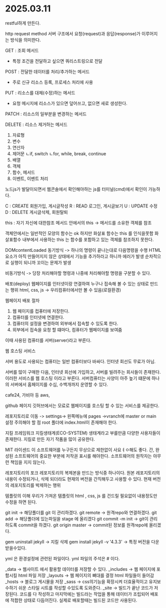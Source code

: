 # 2025.03.11

restful하게 만든다.

http request method
서버 구조에서 요청(request)과 응답(response)가 이루어지는 방식을 의미한다.

GET : 조회 메서드
- 특정 조건을 전달하고 싶으면 쿼리스트링으로 전달

POST : 전달한 데이터를 처리/추가하는 메서드
- 주로 신규 리소스 등록, 프로세스 처리에 사용

PUT : 리소스를 대체(수정)하는 메서드
- 요청 메시지에 리소스가 있으면 덮어쓰고, 없으면 새로 생성한다.

PATCH : 리소스의 일부분을 변경하는 메서드

DELETE : 리소스 제거하는 메서드

1. 자료형
2. 변수
3. 연산자
4. 제어문
ㄴif, switch
ㄴfor, while, break, continue
5. 배열
6. 객체
7. 함수, 메서드
8. 이벤트, 이벤트 처리

노드js가 발달이되면서 웹콘솔에서 확인해야하는 js를 터미널(cmd)에서 확인이 가능하다.

C : CREATE 회원가입, 게시글작성
R : READ 로그인, 게시글보기
U : UPDATE 수정
D : DELETE 게시글삭제, 회원탈퇴 

this : 자기 자신에 대한참조
메서드 안에서의 this -> 메서드를 소유한 객체를 참조

객체안에서는 일반적인 모양의 함수는 ok 
하지만 화살표 함수는 this 를 인식을못함
화살표함수 내부에서 사용하는 this 는 함수를 포함하고 있는 객체를 참조하지 못한다. 

DOMcontentLoaded
동기방식 -> 하나의 명령이 끝나는대로 다음명령을 수행
HTML요소가 아직 만들어지지 않은 상태에서 기능을 추가하라고 하니까 에러가 발생
순차적으로 실행이 되니까 꼬이는 문제가 발생

비동기방식 -> 당장 처리해야할 명령과 나중에 처리해야할 명령을 구분할 수 있다.

배포(deploy)
웹페이지를 인터넷이랑 연결하여 누구나 접속해 볼 수 있는 상태로 만드는 행위
html, css, js -> 우리컴퓨터에서만 볼 수 있음(로컬환경)

웹페이지 배포 절차 
1. 웹 페이지를 컵퓨터에 저장한다.
2. 컴퓨터를 인터넷에 연결한다.
3. 컴퓨터의 설정을 변경하여 외부에서 접속할 수 있도록 한다.
4. 외부에서 접속을 요청 할 떄마다, 컴퓨터가 웹페이지를 보여줌

이때 사용된 컴퓨터를 서버(server)라고 부른다.

웹 호스팅 서비스

서버 용도로 사용되는 컴퓨터는 일반 컴퓨터보다 바싸다.
인터넷 회선도 무료가 아님.

서버를 많이 구매한 다음, 인터넷 회선에 가입하고, 서버를 빌려주는 회사들이 존재한다. 이러한 서비스를 웹 호스팅 이라고 부른다.
서버컴퓨터는 사양이 아주 높기 떄문에 하나의 서버에서 홈페이지를 수십, 수백개까지 운영할 수 있다.

cafe24, 가비아 등
aws, 

github 페이지
깃허브에서는 모료로 웹페이지를 호스팅 할 수 있는 서비스를 제공한다.

레포지토리로 이동 -> settings-> 왼쪽메뉴에 pages
->vranch에 master or main 설정
주의해야 할 점
root 폴더에 index.html이 존재해야 한다. 

지킬
프레임워크
지킬생태계(ECO-SYSTEM)
생태계라고 부를만큼 다양한 사용자들이 존재한다.
지킬로 만든 자기 작품을 많이 공유한다.

MIT 라이센드
이 소프트웨어를 누구든지 무상으로 제한없이 사요ㅕㅇ해도 좋다.
간, 완성된 소프트웨어의 중요한 부분에 저작권 표시를 해야한다.
소프트웨어의 원작자는 아무런 책임을 지지 않는다.

레포지토리의 포크
레포지토리의 복제본을 만드는 방식중 하나이다.
원본 레포지토리의 내용이 수정되거나, 삭제 되더라도 현재의 버전을 간직해두고 사용할 수 있다.
현재 버전의 레포지토리를 박제하는 행위

템플릿의 이해
우리가 가져온 템플릿의 html , css, js 를 건드릴 필요없이
내용정도만 수정을 하면 된다.

git init -> 해당폴더를 git 이 관리하겠다.
git remote -> 원격repo와 연결하겠다.
git add -> 해당폴더에 있는파일을 stage 에 올리겠다
git commit -m init -> git이 관리하도록 commit을 하겠다.
git origin master -> commit된 정보를 원격repo에 올리겠다.

gem uninstall jekyll -> 지킬 삭제
gem install jekyll -v '4.3.3' -> 특정 버전을 다운받을수있다.

yml 은 환경설정에 관련된 파일이다.
yml 파일의 주석은 # 이다.

_data -> 웹사이트 에서 활용할 데이터를 저장할 수 있다.
_includes -> 웹 페이지에 포함시킬 html 파일 저장
_layouts -> 웹 페이지의 뼈대를 결정 html 파일들이 들어감
_hosts -> 블로그 게시물을 저장
_sass -> css의기능을 확장시켜 더효율적이고 유지보수하기 쉬운 스타일 시트를 작성할 수있도록 도와준다.
_site -> 빌드가 끝난 코드가 저장된다.
코드를 다 작성하고 마지막에는 빌드라는 작업을 통해 데이터가 조립되어 배포에 적합한 상태로 다듬어진다.
실제로 배포할때는 빌드된 코드만 사용된다.

